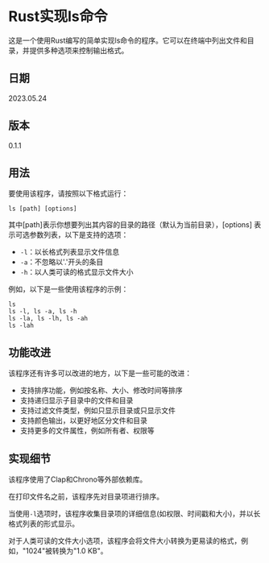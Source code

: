 # Rust实现ls命令

这是一个使用Rust编写的简单实现ls命令的程序。它可以在终端中列出文件和目录，并提供多种选项来控制输出格式。

## 日期
2023.05.24

## 版本
0.1.1

## 用法

要使用该程序，请按照以下格式运行：

```
ls [path] [options]
```

其中[path]表示你想要列出其内容的目录的路径（默认为当前目录），[options] 表示可选参数列表，以下是支持的选项：

- `-l`：以长格式列表显示文件信息
- `-a`：不忽略以'.'开头的条目
- `-h`：以人类可读的格式显示文件大小

例如，以下是一些使用该程序的示例：

```text
ls
ls -l, ls -a, ls -h
ls -la, ls -lh, ls -ah
ls -lah
```

## 功能改进

该程序还有许多可以改进的地方，以下是一些可能的改进：

- 支持排序功能，例如按名称、大小、修改时间等排序
- 支持递归显示子目录中的文件和目录
- 支持过滤文件类型，例如只显示目录或只显示文件
- 支持颜色输出，以更好地区分文件和目录
- 支持更多的文件属性，例如所有者、权限等


## 实现细节

该程序使用了Clap和Chrono等外部依赖库。

在打印文件名之前，该程序先对目录项进行排序。

当使用`-l`选项时，该程序收集目录项的详细信息(如权限、时间戳和大小)，并以长格式列表的形式显示。

对于人类可读的文件大小选项，该程序会将文件大小转换为更易读的格式，例如，"1024"被转换为"1.0 KB"。